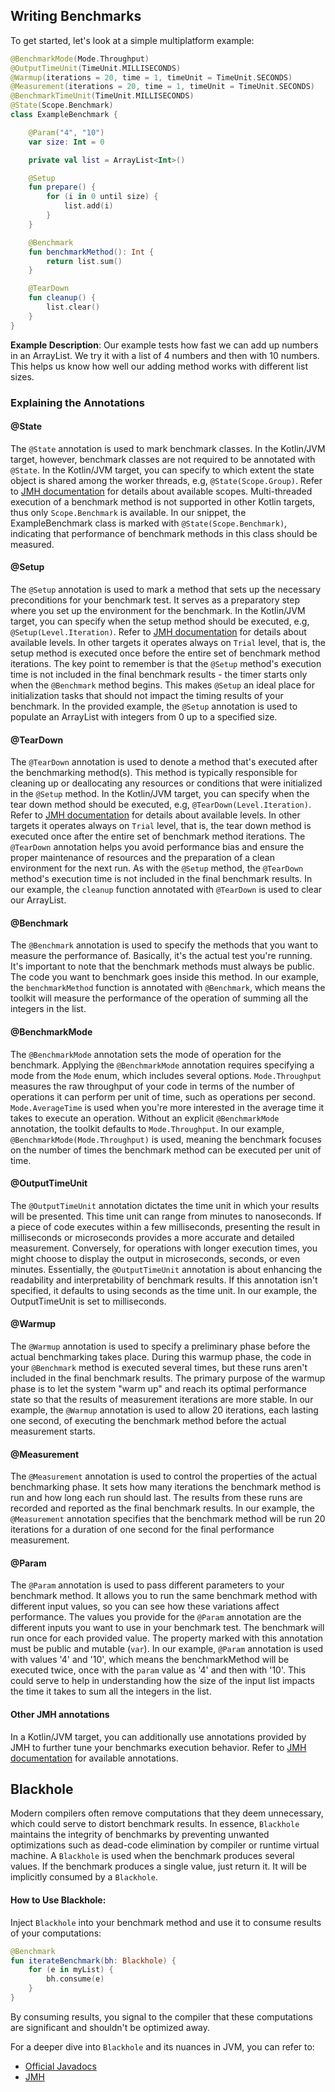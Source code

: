 ## Writing Benchmarks

To get started, let's look at a simple multiplatform example:

```kotlin
@BenchmarkMode(Mode.Throughput)
@OutputTimeUnit(TimeUnit.MILLISECONDS)
@Warmup(iterations = 20, time = 1, timeUnit = TimeUnit.SECONDS)
@Measurement(iterations = 20, time = 1, timeUnit = TimeUnit.SECONDS)
@BenchmarkTimeUnit(TimeUnit.MILLISECONDS)
@State(Scope.Benchmark)
class ExampleBenchmark {

    @Param("4", "10")
    var size: Int = 0

    private val list = ArrayList<Int>()

    @Setup
    fun prepare() {
        for (i in 0 until size) {
            list.add(i)
        }
    }

    @Benchmark
    fun benchmarkMethod(): Int {
        return list.sum()
    }

    @TearDown
    fun cleanup() {
        list.clear()
    }
}
```

**Example Description**:
Our example tests how fast we can add up numbers in an ArrayList. We try it with a list of 4 numbers and then with 10 numbers. 
This helps us know how well our adding method works with different list sizes.

### Explaining the Annotations

#### @State

The `@State` annotation is used to mark benchmark classes. 
In the Kotlin/JVM target, however, benchmark classes are not required to be annotated with `@State`.
In the Kotlin/JVM target, you can specify to which extent the state object is shared among the worker threads, e.g, `@State(Scope.Group)`.
Refer to [JMH documentation](https://javadoc.io/doc/org.openjdk.jmh/jmh-core/latest/org/openjdk/jmh/annotations/Scope.html) 
for details about available scopes. Multi-threaded execution of a benchmark method is not supported in other Kotlin targets,
thus only `Scope.Benchmark` is available.
In our snippet, the ExampleBenchmark class is marked with `@State(Scope.Benchmark)`, 
indicating that performance of benchmark methods in this class should be measured.

#### @Setup

The `@Setup` annotation is used to mark a method that sets up the necessary preconditions for your benchmark test. 
It serves as a preparatory step where you set up the environment for the benchmark.
In the Kotlin/JVM target, you can specify when the setup method should be executed, e.g, `@Setup(Level.Iteration)`. 
Refer to [JMH documentation](https://javadoc.io/doc/org.openjdk.jmh/jmh-core/latest/org/openjdk/jmh/annotations/Level.html) 
for details about available levels. In other targets it operates always on `Trial` level, that is, the setup method is 
executed once before the entire set of benchmark method iterations. The key point to remember is that the `@Setup` 
method's execution time is not included in the final benchmark results - the timer starts only when the `@Benchmark` 
method begins. This makes `@Setup` an ideal place for initialization tasks that should not impact the timing results of your benchmark. 
In the provided example, the `@Setup` annotation is used to populate an ArrayList with integers from 0 up to a specified size. 

#### @TearDown

The `@TearDown` annotation is used to denote a method that's executed after the benchmarking method(s). 
This method is typically responsible for cleaning up or deallocating any resources or conditions that were initialized in the `@Setup` method. 
In the Kotlin/JVM target, you can specify when the tear down method should be executed, e.g, `@TearDown(Level.Iteration)`.
Refer to [JMH documentation](https://javadoc.io/doc/org.openjdk.jmh/jmh-core/latest/org/openjdk/jmh/annotations/Level.html) 
for details about available levels. In other targets it operates always on `Trial` level, that is, the tear down method 
is executed once after the entire set of benchmark method iterations. The `@TearDown` annotation helps you avoid 
performance bias and ensure the proper maintenance of resources and the preparation of a clean environment for the next run. 
As with the `@Setup` method, the `@TearDown` method's execution time is not included in the final benchmark results.
In our example, the `cleanup` function annotated with `@TearDown` is used to clear our ArrayList.

#### @Benchmark

The `@Benchmark` annotation is used to specify the methods that you want to measure the performance of. 
Basically, it's the actual test you're running. It's important to note that the benchmark methods must always be public. 
The code you want to benchmark goes inside this method. 
In our example, the `benchmarkMethod` function is annotated with `@Benchmark`, 
which means the toolkit will measure the performance of the operation of summing all the integers in the list.

#### @BenchmarkMode

The `@BenchmarkMode` annotation sets the mode of operation for the benchmark. 
Applying the `@BenchmarkMode` annotation requires specifying a mode from the `Mode` enum, which includes several options. 
`Mode.Throughput` measures the raw throughput of your code in terms of the number of operations it can perform per unit 
of time, such as operations per second. `Mode.AverageTime` is used when you're more interested in the average time it 
takes to execute an operation. Without an explicit `@BenchmarkMode` annotation, the toolkit defaults to `Mode.Throughput`. 
In our example, `@BenchmarkMode(Mode.Throughput)` is used, meaning the benchmark focuses on the number of times the 
benchmark method can be executed per unit of time.

#### @OutputTimeUnit

The `@OutputTimeUnit` annotation dictates the time unit in which your results will be presented. 
This time unit can range from minutes to nanoseconds. If a piece of code executes within a few milliseconds, 
presenting the result in milliseconds or microseconds provides a more accurate and detailed measurement.
Conversely, for operations with longer execution times, you might choose to display the output in microseconds, seconds, or even minutes. 
Essentially, the `@OutputTimeUnit` annotation is about enhancing the readability and interpretability of benchmark results. 
If this annotation isn't specified, it defaults to using seconds as the time unit. 
In our example, the OutputTimeUnit is set to milliseconds.

#### @Warmup

The `@Warmup` annotation is used to specify a preliminary phase before the actual benchmarking takes place. 
During this warmup phase, the code in your `@Benchmark` method is executed several times, but these runs aren't included 
in the final benchmark results. The primary purpose of the warmup phase is to let the system "warm up" and reach its 
optimal performance state so that the results of measurement iterations are more stable.
In our example, the `@Warmup` annotation is used to allow 20 iterations, each lasting one second, 
of executing the benchmark method before the actual measurement starts.

#### @Measurement

The `@Measurement` annotation is used to control the properties of the actual benchmarking phase. 
It sets how many iterations the benchmark method is run and how long each run should last. 
The results from these runs are recorded and reported as the final benchmark results. 
In our example, the `@Measurement` annotation specifies that the benchmark method will be run 20 iterations 
for a duration of one second for the final performance measurement.

#### @Param

The `@Param` annotation is used to pass different parameters to your benchmark method. 
It allows you to run the same benchmark method with different input values, so you can see how these variations affect 
performance. The values you provide for the `@Param` annotation are the different inputs you want to use in your 
benchmark test. The benchmark will run once for each provided value. 
The property marked with this annotation must be public and mutable (`var`).
In our example, `@Param` annotation is used with values '4' and '10', which means the benchmarkMethod will be executed 
twice, once with the `param` value as '4' and then with '10'. This could serve to help in understanding how the size of 
the input list impacts the time it takes to sum all the integers in the list.

#### Other JMH annotations

In a Kotlin/JVM target, you can additionally use annotations provided by JMH to further tune your benchmarks execution behavior.
Refer to [JMH documentation](https://javadoc.io/doc/org.openjdk.jmh/jmh-core/latest/org/openjdk/jmh/annotations/package-summary.html) for available annotations.

## Blackhole

Modern compilers often remove computations that they deem unnecessary, which could serve to distort benchmark results. 
In essence, `Blackhole` maintains the integrity of benchmarks by preventing unwanted optimizations such as dead-code 
elimination by compiler or runtime virtual machine. A `Blackhole` is used when the benchmark produces several values. 
If the benchmark produces a single value, just return it. It will be implicitly consumed by a `Blackhole`.

#### How to Use Blackhole:

Inject `Blackhole` into your benchmark method and use it to consume results of your computations:

```kotlin
@Benchmark
fun iterateBenchmark(bh: Blackhole) {
    for (e in myList) {
        bh.consume(e)
    }
}
```

By consuming results, you signal to the compiler that these computations are significant and shouldn't be optimized away.

For a deeper dive into `Blackhole` and its nuances in JVM, you can refer to:
- [Official Javadocs](https://javadoc.io/static/org.openjdk.jmh/jmh-core/1.23/org/openjdk/jmh/infra/Blackhole.html)
- [JMH](https://github.com/openjdk/jmh/blob/1.37/jmh-core/src/main/java/org/openjdk/jmh/infra/Blackhole.java#L157-L254)